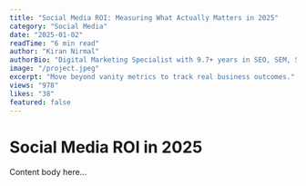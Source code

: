 ```yaml
---
title: "Social Media ROI: Measuring What Actually Matters in 2025"
category: "Social Media"
date: "2025-01-02"
readTime: "6 min read"
author: "Kiran Nirmal"
authorBio: "Digital Marketing Specialist with 9.7+ years in SEO, SEM, SMM, and Analytics."
image: "/project.jpeg"
excerpt: "Move beyond vanity metrics to track real business outcomes."
views: "978"
likes: "38"
featured: false
---
```


# Social Media ROI in 2025

Content body here...
